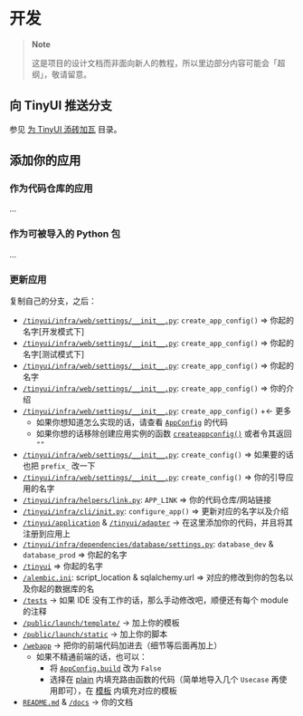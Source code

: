 # 开发

> **Note**
>
> 这是项目的设计文档而非面向新人的教程，所以里边部分内容可能会「超纲」，敬请留意。

## 向 TinyUI 推送分支

参见 [为 TinyUI 添砖加瓦](/docs/development/) 目录。

## 添加你的应用

### 作为代码仓库的应用

...

### 作为可被导入的 Python 包

...

### 更新应用

复制自己的分支，之后：

- [`/tinyui/infra/web/settings/__init__.py`](/tinyui/infra/web/settings/__init__.py): `create_app_config()` => 你起的名字[开发模式下]
- [`/tinyui/infra/web/settings/__init__.py`](/tinyui/infra/web/settings/__init__.py): `create_app_config()` => 你起的名字[测试模式下]
- [`/tinyui/infra/web/settings/__init__.py`](/tinyui/infra/web/settings/__init__.py): `create_app_config()` => 你起的名字
- [`/tinyui/infra/web/settings/__init__.py`](/tinyui/infra/web/settings/__init__.py): `create_app_config()` => 你的介绍
- [`/tinyui/infra/web/settings/__init__.py`](/tinyui/infra/web/settings/__init__.py): `create_app_config()` +<- 更多
  - 如果你想知道怎么实现的话，请查看 [`AppConfig`](/tinyui/infra/helpers/config/app.py) 的代码
  - 如果你想的话移除创建应用实例的函数 [`createappconfig()`](/tinyui/infra/helpers/config/inst/render.py) 或者令其返回 `""`
- [`/tinyui/infra/web/settings/__init__.py`](/tinyui/infra/web/settings/__init__.py): `create_config()` => 如果要的话也把 `prefix_` 改一下
- [`/tinyui/infra/web/settings/__init__.py`](/tinyui/infra/web/settings/__init__.py): `create_config()` => 你的引导应用的名字
- [`/tinyui/infra/helpers/link.py`](/tinyui/infra/helpers/link.py): `APP_LINK` => 你的代码仓库/网站链接
- [`/tinyui/infra/cli/init.py`](/tinyui/infra/cli/init.py): `configure_app()` => 更新对应的名字以及介绍
- [`/tinyui/application`](/tinyui/application/) & [`/tinyui/adapter`](/tinyui/adapter/) -> 在这里添加你的代码，并且将其注册到应用上
- [`/tinyui/infra/dependencies/database/settings.py`](/tinyui/infra/dependencies/database/settings.py): `database_dev` & `database_prod` => 你起的名字
- [`/tinyui`](/tinyui/) => 你起的名字
- [`/alembic.ini`](/alembic.ini): script_location & sqlalchemy.url => 对应的修改到你的包名以及你起的数据库的名
- [`/tests`](/tests/) -> 如果 IDE 没有工作的话，那么手动修改吧，顺便还有每个 module 的注释
- [`/public/launch/template/`](/public/launch/template/) -> 加上你的模板
- [`/public/launch/static`](/public/launch/static/) -> 加上你的脚本
- [`/webapp`](/webapp/) -> 把你的前端代码加进去（细节等后面再加上）
  - 如果不精通前端的话，也可以：
    - 将 [`AppConfig.build`](/tinyui/infra/helpers/config/app.py) 改为 `False`
    - 选择在 [plain](/tinyui/adapter/plain/web/) 内填充路由函数的代码（简单地导入几个 `Usecase` 再使用即可），在 [模板](/public/plain/template/nonode/) 内填充对应的模板
- [`README.md`](/README.md) & [`/docs`](/docs/) -> 你的文档
